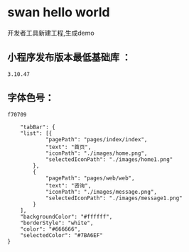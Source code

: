 # swan hello world 

开发者工具新建工程,生成demo

## 小程序发布版本最低基础库 ：
    3.10.47
## 字体色号：
    f70709
    
        "tabBar": {
        "list": [{
                "pagePath": "pages/index/index",
                "text": "首页",
                "iconPath": "./images/home.png",
                "selectedIconPath": "./images/home1.png"
            },
            {
                "pagePath": "pages/web/web",
                "text": "咨询",
                "iconPath": "./images/message.png",
                "selectedIconPath": "./images/message1.png"
            }
        ],
        "backgroundColor": "#ffffff",
        "borderStyle": "white",
        "color": "#666666",
        "selectedColor": "#7BA6EF"
    }